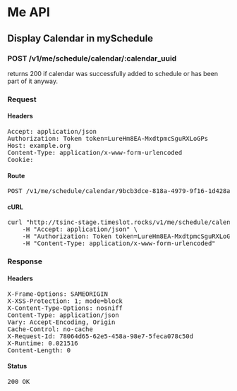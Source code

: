 # Me API

## Display Calendar in mySchedule

### POST /v1/me/schedule/calendar/:calendar_uuid

returns 200 if calendar was successfully added to schedule or has been part of it anyway.
### Request

#### Headers

<pre>Accept: application/json
Authorization: Token token=LureHm8EA-MxdtpmcSguRXLoGPs
Host: example.org
Content-Type: application/x-www-form-urlencoded
Cookie: </pre>

#### Route

<pre>POST /v1/me/schedule/calendar/9bcb3dce-818a-4979-9f16-1d428aff16bc</pre>

#### cURL

<pre class="request">curl &quot;http://tsinc-stage.timeslot.rocks/v1/me/schedule/calendar/9bcb3dce-818a-4979-9f16-1d428aff16bc&quot; -d &#39;&#39; -X POST \
	-H &quot;Accept: application/json&quot; \
	-H &quot;Authorization: Token token=LureHm8EA-MxdtpmcSguRXLoGPs&quot; \
	-H &quot;Content-Type: application/x-www-form-urlencoded&quot;</pre>

### Response

#### Headers

<pre>X-Frame-Options: SAMEORIGIN
X-XSS-Protection: 1; mode=block
X-Content-Type-Options: nosniff
Content-Type: application/json
Vary: Accept-Encoding, Origin
Cache-Control: no-cache
X-Request-Id: 78064d65-62e5-458a-98e7-5feca078c50d
X-Runtime: 0.021516
Content-Length: 0</pre>

#### Status

<pre>200 OK</pre>

